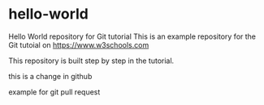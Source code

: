 # hello-world
Hello World repository for Git tutorial
This is an example repository for the Git tutoial on https://www.w3schools.com

This repository is built step by step in the tutorial. 

this is a change in github

example for git pull request
